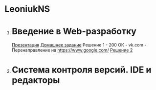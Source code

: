 # LeoniukNS

1. # Введение в Web-разработку

   [Презентация](https://docs.google.com/presentation/d/1zfDRP1nq9DJJbuWsHeGOGXB_qqSscd-lUq0fVfs7E0o/edit)
   [Домашнее задание](https://github.com/AdukarIT/_Tasks_/blob/master/task1.pdf)
   Решение 1 - 200 ОК - vk.com - Перенаправление на https://www.google.com/
   [Решение 2](https://jsfiddle.net/)

2. # Система контроля версий. IDE и редакторы
